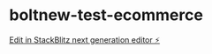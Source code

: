 # boltnew-test-ecommerce

[Edit in StackBlitz next generation editor ⚡️](https://stackblitz.com/~/github.com/jcardenaslie/boltnew-test-ecommerce)